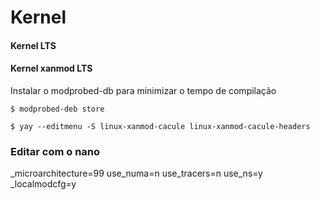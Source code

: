 # Kernel

#### Kernel LTS

#### Kernel xanmod LTS

Instalar o modprobed-db para minimizar o tempo de compilação
```
$ modprobed-deb store
```
```
$ yay --editmenu -S linux-xanmod-cacule linux-xanmod-cacule-headers
```
### Editar com o nano

_microarchitecture=99
use_numa=n 
use_tracers=n 
use_ns=y 
_localmodcfg=y
